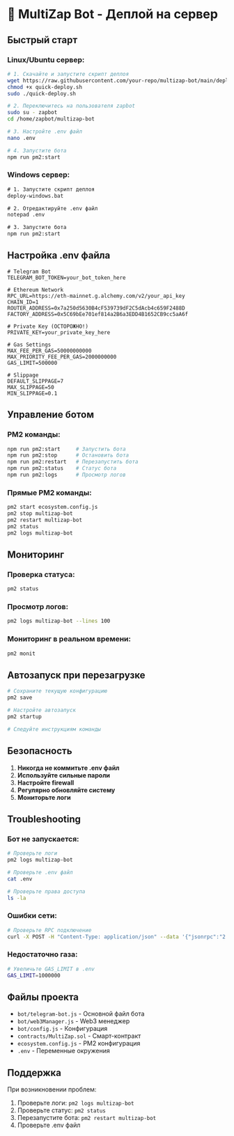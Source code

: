 # 🚀 MultiZap Bot - Деплой на сервер

## Быстрый старт

### Linux/Ubuntu сервер:

```bash
# 1. Скачайте и запустите скрипт деплоя
wget https://raw.githubusercontent.com/your-repo/multizap-bot/main/deploy/quick-deploy.sh
chmod +x quick-deploy.sh
sudo ./quick-deploy.sh

# 2. Переключитесь на пользователя zapbot
sudo su - zapbot
cd /home/zapbot/multizap-bot

# 3. Настройте .env файл
nano .env

# 4. Запустите бота
npm run pm2:start
```

### Windows сервер:

```cmd
# 1. Запустите скрипт деплоя
deploy-windows.bat

# 2. Отредактируйте .env файл
notepad .env

# 3. Запустите бота
npm run pm2:start
```

## Настройка .env файла

```env
# Telegram Bot
TELEGRAM_BOT_TOKEN=your_bot_token_here

# Ethereum Network  
RPC_URL=https://eth-mainnet.g.alchemy.com/v2/your_api_key
CHAIN_ID=1
ROUTER_ADDRESS=0x7a250d5630B4cF539739dF2C5dAcb4c659F2488D
FACTORY_ADDRESS=0x5C69bEe701ef814a2B6a3EDD4B1652CB9cc5aA6f

# Private Key (ОСТОРОЖНО!)
PRIVATE_KEY=your_private_key_here

# Gas Settings
MAX_FEE_PER_GAS=50000000000
MAX_PRIORITY_FEE_PER_GAS=2000000000
GAS_LIMIT=500000

# Slippage
DEFAULT_SLIPPAGE=7
MAX_SLIPPAGE=50
MIN_SLIPPAGE=0.1
```

## Управление ботом

### PM2 команды:
```bash
npm run pm2:start     # Запустить бота
npm run pm2:stop      # Остановить бота
npm run pm2:restart   # Перезапустить бота
npm run pm2:status    # Статус бота
npm run pm2:logs      # Просмотр логов
```

### Прямые PM2 команды:
```bash
pm2 start ecosystem.config.js
pm2 stop multizap-bot
pm2 restart multizap-bot
pm2 status
pm2 logs multizap-bot
```

## Мониторинг

### Проверка статуса:
```bash
pm2 status
```

### Просмотр логов:
```bash
pm2 logs multizap-bot --lines 100
```

### Мониторинг в реальном времени:
```bash
pm2 monit
```

## Автозапуск при перезагрузке

```bash
# Сохраните текущую конфигурацию
pm2 save

# Настройте автозапуск
pm2 startup

# Следуйте инструкциям команды
```

## Безопасность

1. **Никогда не коммитьте .env файл**
2. **Используйте сильные пароли**
3. **Настройте firewall**
4. **Регулярно обновляйте систему**
5. **Мониторьте логи**

## Troubleshooting

### Бот не запускается:
```bash
# Проверьте логи
pm2 logs multizap-bot

# Проверьте .env файл
cat .env

# Проверьте права доступа
ls -la
```

### Ошибки сети:
```bash
# Проверьте RPC подключение
curl -X POST -H "Content-Type: application/json" --data '{"jsonrpc":"2.0","method":"eth_blockNumber","params":[],"id":1}' $RPC_URL
```

### Недостаточно газа:
```bash
# Увеличьте GAS_LIMIT в .env
GAS_LIMIT=1000000
```

## Файлы проекта

- `bot/telegram-bot.js` - Основной файл бота
- `bot/web3Manager.js` - Web3 менеджер
- `bot/config.js` - Конфигурация
- `contracts/MultiZap.sol` - Смарт-контракт
- `ecosystem.config.js` - PM2 конфигурация
- `.env` - Переменные окружения

## Поддержка

При возникновении проблем:
1. Проверьте логи: `pm2 logs multizap-bot`
2. Проверьте статус: `pm2 status`
3. Перезапустите бота: `pm2 restart multizap-bot`
4. Проверьте .env файл